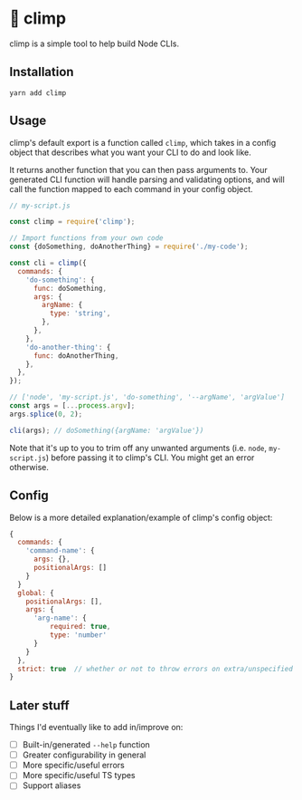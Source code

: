 # 🐒 climp

climp is a simple tool to help build Node CLIs.

## Installation

```
yarn add climp
```

## Usage

climp's default export is a function called `climp`, which takes in a config object that describes what you want your CLI to do and look like.

It returns another function that you can then pass arguments to. Your generated CLI function will handle parsing and validating options, and will call the function mapped to each command in your config object.

```js
// my-script.js

const climp = require('climp');

// Import functions from your own code
const {doSomething, doAnotherThing} = require('./my-code');

const cli = climp({
  commands: {
    'do-something': {
      func: doSomething,
      args: {
        argName: {
          type: 'string',
        },
      },
    },
    'do-another-thing': {
      func: doAnotherThing,
    },
  },
});

// ['node', 'my-script.js', 'do-something', '--argName', 'argValue']
const args = [...process.argv];
args.splice(0, 2);

cli(args); // doSomething({argName: 'argValue'})
```

Note that it's up to you to trim off any unwanted arguments (i.e. `node`, `my-script.js`) before passing it to climp's CLI. You might get an error otherwise.

## Config

Below is a more detailed explanation/example of climp's config object:

```js
{
  commands: {
    'command-name': {
      args: {},
      positionalArgs: []
    }
  }
  global: {
    positionalArgs: [],
    args: {
      'arg-name': {
          required: true,
          type: 'number'
      }
    }
  },
  strict: true  // whether or not to throw errors on extra/unspecified args; defaults to false
}
```

## Later stuff

Things I'd eventually like to add in/improve on:

- [ ] Built-in/generated `--help` function
- [ ] Greater configurability in general
- [ ] More specific/useful errors
- [ ] More specific/useful TS types
- [ ] Support aliases
